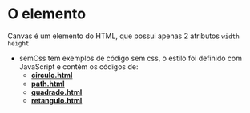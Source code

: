 # O elemento <canvas>
 Canvas é um elemento do HTML, que possui apenas 2 atributos `width`  `height`
- semCss tem exemplos de código sem css, o estilo foi definido com JavaScript e contém os códigos de:
  - **[circulo.html](https://github.com/TheJessicaBohn/DesenhandoEmCanvas/blob/main/semCSS/circulo.html)**
  - **[path.html](https://github.com/TheJessicaBohn/DesenhandoEmCanvas/blob/main/semCSS/path.html)**
  - **[quadrado.html](https://github.com/TheJessicaBohn/DesenhandoEmCanvas/blob/main/semCSS/quadrado.html)** 
  - **[retangulo.html](https://github.com/TheJessicaBohn/DesenhandoEmCanvas/blob/main/semCSS/retangulo.html)**

